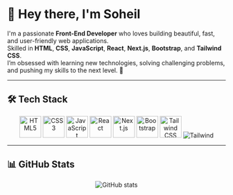# 👋 Hey there, I'm Soheil  

I'm a passionate **Front-End Developer** who loves building beautiful, fast, and user-friendly web applications.  
Skilled in **HTML**, **CSS**, **JavaScript**, **React**, **Next.js**, **Bootstrap**, and **Tailwind CSS**.  
I’m obsessed with learning new technologies, solving challenging problems, and pushing my skills to the next level. 🚀  

---

## 🛠 Tech Stack
<p align="center">
  <img src="https://cdn.jsdelivr.net/gh/devicons/devicon/icons/html5/html5-original.svg" width="50" title="HTML5"/>
  <img src="https://cdn.jsdelivr.net/gh/devicons/devicon/icons/css3/css3-original.svg" width="50" title="CSS3"/>
  <img src="https://cdn.jsdelivr.net/gh/devicons/devicon/icons/javascript/javascript-original.svg" width="50" title="JavaScript"/>
  <img src="https://cdn.jsdelivr.net/gh/devicons/devicon/icons/react/react-original.svg" width="50" title="React"/>
  <img src="https://cdn.jsdelivr.net/gh/devicons/devicon/icons/nextjs/nextjs-original.svg" width="50" title="Next.js"/>
  <img src="https://cdn.jsdelivr.net/gh/devicons/devicon/icons/bootstrap/bootstrap-original.svg" width="50" title="Bootstrap"/>
  <img src="https://cdn.jsdelivr.net/gh/devicons/devicon/icons/tailwindcss/tailwindcss-plain.svg" width="50" title="Tailwind CSS"/>
  <img src="https://img.icons8.com/?size=100&id=4PiNHtUJVbLs&format=png&color=000000" width-"50" title="Tailwind"/>
</p>

---

## 📊 GitHub Stats
<p align="center">
  <img src="https://github-readme-stats.vercel.app/api?username=3oheil-rostami&show_icons=true&theme=radical" alt="GitHub stats"/>
</p>
